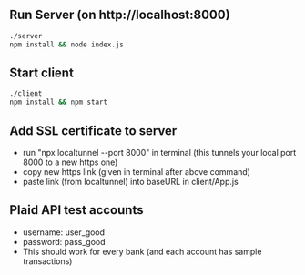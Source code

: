 ## Run Server (on http://localhost:8000)
```zsh
./server
npm install && node index.js
```

## Start client
```zsh
./client
npm install && npm start
```

## Add SSL certificate to server
* run "npx localtunnel --port 8000" in terminal (this tunnels your local port 8000 to a new https one)
* copy new https link (given in terminal after above command) 
* paste link (from localtunnel) into baseURL in client/App.js


## Plaid API test accounts
* username: user_good
* password: pass_good
* This should work for every bank (and each account has sample transactions)
